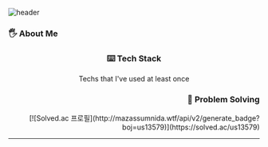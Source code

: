 
![header](https://capsule-render.vercel.app/api?type=slice&color=98b784&height=400&section=header&text=JiSoOKim&fontAlign=70&fontAlignY=30&rotate=13&fontSize=80)

<div>
  <h3>🖐️ About Me </h3>
</div>
  
  <div align="center">
    <h3>⌨️ Tech Stack </h3>
     Techs that I've used at least once
  </div>
  
  <div align="right">
   <h3>🔑 Problem Solving </h3>
  [![Solved.ac
  프로필](http://mazassumnida.wtf/api/v2/generate_badge?boj=us13579)](https://solved.ac/us13579)
  </div>
  


<!-- [![Solved.ac
프로필](http://mazassumnida.wtf/api/mini/generate_badge?boj=us13579)](https://solved.ac/us13579)
   -->
<!-- [![Anurag's GitHub stats](https://github-readme-stats.vercel.app/api?username=us13579&theme=merko&show_icons=true)](https://github.com/us13579/github-readme-stats) -->

<hr>
